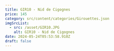 ```yaml
---
title: GIR10 - Nid de Cigognes
price: 145
category: src/content/categories/Girouettes.json
imgSrcList:
  - src: /asset/GIR10.JPG
    alt: GIR10 - Nid de Cigognes
date: 2024-05-24T05:53:58.910Z
draft: false
---
```


